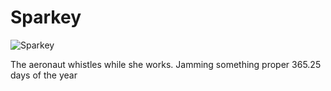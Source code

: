 # Sparkey

![Sparkey](Sparkey.png)

The aeronaut whistles while she works.  Jamming something proper 365.25 days of the year
